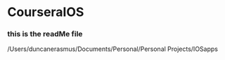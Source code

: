 # CourseraIOS
### this is the readMe file
/Users/duncanerasmus/Documents/Personal/Personal Projects/IOSapps
